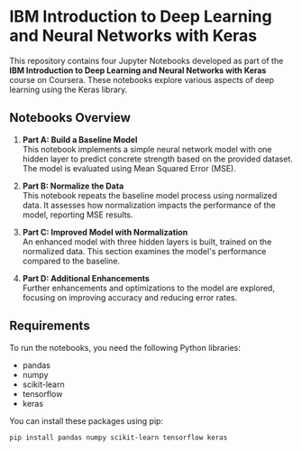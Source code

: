 # IBM Introduction to Deep Learning and Neural Networks with Keras

This repository contains four Jupyter Notebooks developed as part of the **IBM Introduction to Deep Learning and Neural Networks with Keras** course on Coursera. These notebooks explore various aspects of deep learning using the Keras library.

## Notebooks Overview

1. **Part A: Build a Baseline Model**  
   This notebook implements a simple neural network model with one hidden layer to predict concrete strength based on the provided dataset. The model is evaluated using Mean Squared Error (MSE).

2. **Part B: Normalize the Data**  
   This notebook repeats the baseline model process using normalized data. It assesses how normalization impacts the performance of the model, reporting MSE results.

3. **Part C: Improved Model with Normalization**  
   An enhanced model with three hidden layers is built, trained on the normalized data. This section examines the model's performance compared to the baseline.

4. **Part D: Additional Enhancements**  
   Further enhancements and optimizations to the model are explored, focusing on improving accuracy and reducing error rates.

## Requirements

To run the notebooks, you need the following Python libraries:

- pandas
- numpy
- scikit-learn
- tensorflow
- keras

You can install these packages using pip:

```bash
pip install pandas numpy scikit-learn tensorflow keras
